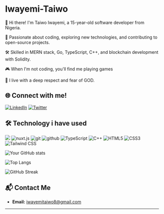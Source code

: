 # Iwayemi-Taiwo

👋 Hi there! I'm Taiwo Iwayemi, a 15-year-old software developer from Nigeria.

🌟 Passionate about coding, exploring new technologies, and contributing to open-source projects.

🛠️ Skilled in MERN stack, Go, TypeScript, C++, and blockchain development with Solidity.

🎮 When I'm not coding, you'll find me playing games

🙏 I live with a deep respect and fear of GOD.


## 🌐 Connect with me!

[![LinkedIn](https://img.shields.io/badge/LinkedIn-blue?style=for-the-badge&logo=linkedin)](https://www.linkedin.com//in/iwayemitaiwo/)
[![Twitter](https://img.shields.io/badge/Twitter-blue?style=for-the-badge&logo=twitter)](https://twitter.com/iwayemi86)


## 🛠️ Technology i have used

![](httpsvue.js://img.shields.io/badge/-MongoDB-05122A?style=flat&logo=vue.js)
![nuxt.js](https://img.shields.io/badge/-Express.js-05122A?style=flat&logo=nuxt.js)
![git](https://img.shields.io/badge/-React-05122A?style=flat&logo=git)
![github](https://img.shields.io/badge/-Node.js-05122A?style=flat&logo=github)
![TypeScript](https://img.shields.io/badge/-TypeScript-05122A?style=flat&logo=typescript)
![C++](https://img.shields.io/badge/-C++-05122A?style=flat&logo=cplusplus)
![HTML5](https://img.shields.io/badge/-HTML5-05122A?style=flat&logo=html5)
![CSS3](https://img.shields.io/badge/-CSS3-05122A?style=flat&logo=css3)
![Tailwind CSS](https://img.shields.io/badge/-TailwindCSS-05122A?style=flat&logo=tailwindcss)



![Your GitHub stats](https://github-readme-stats.vercel.app/api?username=tobi-2008&show_icons=true&theme=radical)


![Top Langs](https://github-readme-stats.vercel.app/api/top-langs/?username=tobi-2008&layout=compact&theme=radical)


![GitHub Streak](http://github-readme-streak-stats.herokuapp.com?user=tobi-2008&theme=radical&date_format=M%20j%5B%2C%20Y%5D)


## 📬 Contact Me

- **Email:** iwayemitaiwo8@gmail.com

---

